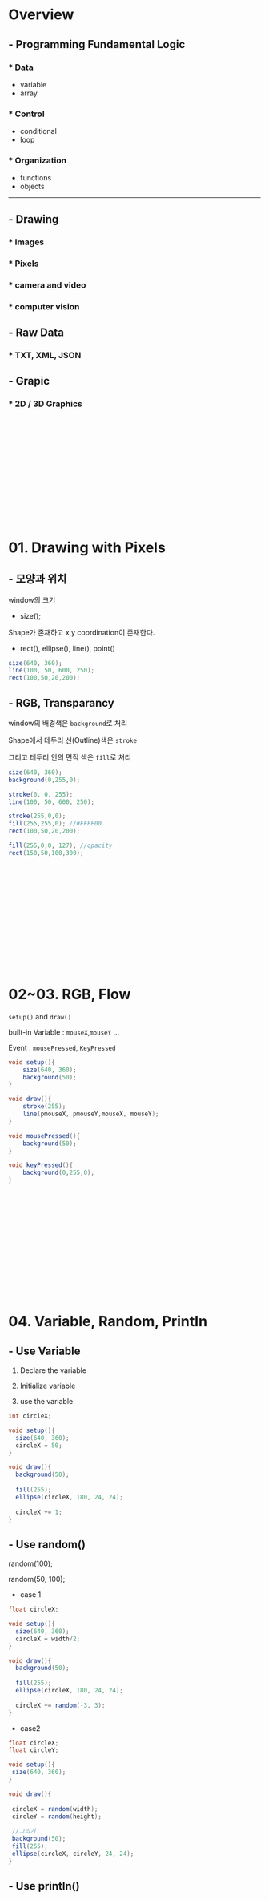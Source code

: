 # Overview
## - Programming Fundamental Logic
### * Data
 - variable
 - array
### * Control
 - conditional
 - loop
### * Organization
 - functions
 - objects

<hr>

## - Drawing 
### * Images
### * Pixels
### * camera and video
### * computer vision

## - Raw Data
### * TXT, XML, JSON

## - Grapic
### * 2D / 3D Graphics

<br><br><br><br><br><br>
<br><br><br><br><br><br>

# 01. Drawing with Pixels
## - 모양과 위치

window의 크기

 - size();

Shape가 존재하고 x,y coordination이 존재한다.

 - rect(), ellipse(), line(), point()

```java
size(640, 360);
line(100, 50, 600, 250);
rect(100,50,20,200);
```

## - RGB, Transparancy

window의 배경색은 `background`로 처리

Shape에서 테두리 선(Outline)색은 `stroke`

그리고 테두리 안의 면적 색은 `fill`로 처리

```java
size(640, 360);
background(0,255,0);

stroke(0, 0, 255);
line(100, 50, 600, 250);

stroke(255,0,0);
fill(255,255,0); //#FFFF00
rect(100,50,20,200);

fill(255,0,0, 127); //opacity
rect(150,50,100,300);
```

<br><br><br><br><br><br>
<br><br><br><br><br><br>


# 02~03. RGB, Flow

`setup()` and `draw()`

built-in Variable : `mouseX`,`mouseY` ...

Event : `mousePressed`, `KeyPressed`

```java
void setup(){
    size(640, 360);
    background(50);
}

void draw(){
    stroke(255);
    line(pmouseX, pmouseY,mouseX, mouseY);
}

void mousePressed(){
    background(50);
}

void keyPressed(){
    background(0,255,0);
}
```

<br><br><br><br><br><br>
<br><br><br><br><br><br>

# 04. Variable, Random, Println

## - Use Variable

1. Declare the variable

2. Initialize variable

3. use the variable

```java
int circleX;

void setup(){
  size(640, 360);
  circleX = 50;
}

void draw(){
  background(50);
  
  fill(255);
  ellipse(circleX, 180, 24, 24);
  
  circleX += 1;
}
```

## - Use random()

random(100);

random(50, 100);

 - case 1

```java
float circleX;

void setup(){
  size(640, 360);
  circleX = width/2;
}

void draw(){
  background(50);
  
  fill(255);
  ellipse(circleX, 180, 24, 24);
  
  circleX += random(-3, 3);
}
```

 - case2

 ```java
float circleX;
float circleY;

void setup(){
  size(640, 360);
}

void draw(){
  
  circleX = random(width);
  circleY = random(height);
  
  //그리기
  background(50);
  fill(255);
  ellipse(circleX, circleY, 24, 24);
}
 ```

## - Use println()


<br><br><br><br><br><br>
<br><br><br><br><br><br>

# 05. Condition and Logical Operation

## - Boolean

```java
void setup(){
    size(640, 360);
}

void draw(){

    background(50);

    if(mouseX > 200){
        background(255,100,0); //RGB
    }
}
```

## - if ~ else if ~ else

 - case 1 

```java
void setup(){
    size(640, 360);
}

void draw(){
    background(0);

    if(mouseX > 500){
        fill(255,0,0);
        rect(300,100,50,50);
    }else if(mouseX > 400){
        fill(0,255,255);
        rect(300,200,50,50);
    }else if(mouseX > 300){
        fill(255,255,0);
        rect(100,300,50,50);
    }else if(mouseX > 200){
        fill(0,255,0);
        rect(300,200,60,50);
    }


    stroke(255);
    line(100, 0, 100, height);
    line(200, 0, 200, height);
    line(300, 0, 300, height);
    line(400, 0, 400, height);
    line(500, 0, 500, height);
}
```

 - case 2

```java
void setup(){
    size(640, 360);
}

void draw(){
    background(0);

    if(mouseX > 500){
        background(255,0,0);
    }else if(mouseX > 400){
        background(0,255,0);
    }else if(mouseX > 300){
        background(255,255,255);
    }else if(mouseX > 200){
        background(255,0,255);
    }else{
        background(255,255,0);
    }


    stroke(255);
    line(100, 0, 100, height);
    line(200, 0, 200, height);
    line(300, 0, 300, height);
    line(400, 0, 400, height);
    line(500, 0, 500, height);
}
```

## - Logical Operator

`&&`, `||`, `!`

 - case 1

```java
float x = 100;
boolean going = false;

void setup(){
    size(400,300);
}

void draw(){
    background(0);
    fill(255);

    ellipse(x, 150, 24, 24);

    if(going){
        x = x + 2;
    }
}

void mousePressed(){
    if(going){
      going = false;
    }else{
      going = true;
    }
}
```

 - case 2

`void mousePressed()`의 Statement를 아래와 같이 변경

```java
void mousePressed(){
  going = !going;
}
```

## - The Bouncing Ball

### * step 1

```java
float circleX;
float xspeed = 2;

void setup(){

    size(640, 360);
    circleX = 0;
}

void draw(){
    background(51);
    fill(102);
    stroke(255);
    ellipse(circleX, height/2, 32, 32);
    circleX += xspeed;
}
```

### * step 2

```java
float circleX;
float speedRule = 10;
float xspeed = speedRule;

void setup(){

    size(640, 360);
    circleX = 0;
}

void draw(){
    background(51);
    fill(102);
    stroke(255);
    ellipse(circleX, height/2, 32, 32);
    circleX += xspeed;

    if(circleX == width){
        println("TRUN ARROUND!!");
    }
    if(circleX > width){
        xspeed -= speedRule;
    }
    if(circleX < 0){
        xspeed = speedRule;
    }
}
```

## * step 3

```java
float circleX;
float speedRule = 10;
float xspeed = speedRule;

void setup(){

    size(640, 360);
    circleX = 0;
}

void draw(){
    background(51);
    fill(102);
    stroke(255);
    ellipse(circleX, height/2, 32, 32);
    circleX += xspeed;

    if(circleX > width || circleX < 0){
        xspeed *= -1;
        //make more and more faster
        //xspeed *= -1.1;
        
        //make more and more slower
        //xspeed *= 0.9;
    }
}
```

<br><br><br><br><br><br>
<br><br><br><br><br><br>

# 06. Looping

## * while loop

 - case 1

```java
float x = 0;

void setup(){
    size(400,300);
}

void draw(){
    background(0);
    
    x = 0;
    
    while(x < width){
        x += 20;
        fill(101);
        stroke(255);
        ellipse(x,150,16,16);
    }
}
```

 - case 2

```java
float x = 0;

void setup(){
    size(400, 300);
}

void draw(){

    background(0);

    x = 0;
    while(x < width){
        if(mouseX < 1){
            x += 1;
        }else{
            x += mouseX;
        }
        fill(101);
        stroke(255);
        ellipse(x,150,16,16);
    }
}
```

## - Two Loops

### * step 1

```java
float x = 0;
float y = 0;

void setup(){
    size(400, 300);
}

void draw(){
    background(0);

    stroke(255);
    strokeWeight(2);

    x = 50;
    while ( x  < width ){
        line(x, 0, x, height);
        x += 50;
    }
    
    y = 50;
    while ( y  < height ){
        line(0, y, width, y);
        y += 50;
    }
}
```
### * step 2

```java
float x = 0;
float y = 0;
float spacing = 50;

void setup(){
    size(400, 300);
}

void draw(){
    background(0);

    spacing += random(-2,2);

    stroke(255);
    strokeWeight(2);

    x = 0;
    while ( x  < width ){
        line(x, 0, x, height);
        x += spacing;
    }
    
    y = 0;
    while ( y  < height ){
        line(0, y, width, y);
        y += spacing;
    }
}
```

## - for loop

```java
float x = 0;
float y = 0;
float spacing = 20;

void setup(){
    size(400, 300);
}

void draw(){
    background(0);

    stroke(255);
    strokeWeight(2);

    x = 0;
    while ( x  < width ){
        line(x, 0, x, height);
        x += spacing;
    }
    
    for(int y = 0; y < height; y += 20){
        line(0, y, width, y);
    }
}
```

## - careful about globalVar and localVar

```java
int num = 10; //global

void setup(){
    float xcircle = 50; //local
}

void draw(){
    println(num); //10
    println(xcircle); //cannot found
}
```

## - loop vs draw

```java
float endX = 0;

void setup(){
    size(400,300);
}

void draw(){
    background(0);
    strokeWeight(2);
    stroke(255);

    int x = 0;
    while( x < endX){
        line(x, 0, x, height);
        x += 20;
    }

    endX += 1;
}
```

## - nested loop

### * why need nested loop

```java
size(400, 300);
background(0);
strokeWeight(2);
stroke(255);
fill(127);

for(int x = 0; x < width; x += 20){
    rect(x, 0, 20 ,20);
}

for(int y = 0; y < height; y+=20){
    rect(0,y, 20, 20);
}
```

### * let's get the right thing

```java
size(400, 300);
background(0);
strokeWeight(2);
stroke(255);
fill(127);

for(int x = 0; x < width; x += 20){
    for(int y = 0; y < height; y+=20){
        rect(x,y, 20, 20);
    }
}
```

### * fun~!

```java
size(400, 300);
background(0);
strokeWeight(2);
stroke(255);
fill(127);

for(int x = 0; x < width; x += 20){
    for(int y = 0; y < height; y+=20){
        fill(random(255));
        rect(x,y, 20, 20);
    }
}
```

<br><br><br><br><br><br>
<br><br><br><br><br><br>

# 


<br><br><br><br><br><br>
<br><br><br><br><br><br>


- size(640, 360, P2D)

# Images, Pixcels